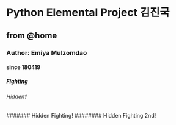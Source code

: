 # Python Elemental Project 김진국
## from  @home
### Author: Emiya Mulzomdao
#### since 180419
##### Fighting
###### Hidden?
####### Hidden Fighting!
######## Hidden Fighting 2nd!
